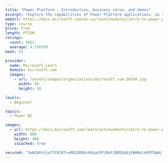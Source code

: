 ```yaml
---
title: "Power Platform - Introduction, business value, and demos"
excerpt: "Explore the capabilities of Power Platform applications, as seen in demonstrations and customer case studies."
webUrl: https://docs.microsoft.com/en-us/learn/modules/intro-to-power-platform-mba/
type: course
price: Free
length: PT35M
ratings:
  count: 3851
  average: 4.738769
heat: 51

provider:
  name: Microsoft Learn
  domain: microsoft.com
  images:
    - url: /assets/images/organizations/microsoft.com-50x50.jpg
      width: 50
      height: 50

levels:
  - Beginner

topics:
  - Power BI

images:
  - url: https://docs.microsoft.com/learn/achievements/intro-to-power-platform-social.png
    width: 800
    height: 400
    isCached: true

secured: "3wHIAGtdjwT3CNl0T+wM92UDRbcK6qad3PjNoFJBDDVpbjEWHNalmP0TDpWj7nTCjaXgyWb8Kuy7EnANY0i3+WEu2fLXn3atf858dOOhRIZyMErCnYov9FogzHZGkot/3rft/R+cLraXoVuVASaaEXrmXLKCvJXh+eKL3MkvKTWCytyLw29s/yWPO976JfLZ3L7Jpr5K3YSxYoXv4HRlyRHdhTt9nfQ4uG4adGntwTdTRhlk8KevD8GaMILyaWs0TYYYs4h5odq1cBws5ZNJosI+e697TN6WC+4ysLTO34i3iiJtrLso7GIk48/WMbFtJ4WDzuWzQqy08C8R5RQ1BL3cu2Ema8F0SPyGaeHz+qizmVIFUFeZ0mnb9KzimP0DBAumFjpjGAZJ4MhUvMRjZ5L4WdKz7K2ZNm5tRytQ9dA=;1XEv6NfcwLmn/jIcKhbXow=="
---
```


